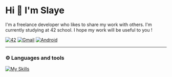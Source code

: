 # Hi 👋 I'm Slaye

I'm a freelance developer who likes to share my work with others. 
I'm currently studying at 42 school. I hope my work will be useful to you !

<div>
  <a href='https://42.fr/en/homepage/' target="_blank"><img alt='42' src='https://img.shields.io/badge/School-100000?style=for-the-badge&logo=42&logoColor=white&labelColor=323232&color=646464'/></a>
  <a href='#' target="_blank"><img alt='Gmail' src='https://img.shields.io/badge/uduterrage@gmail.com-100000?style=for-the-badge&logo=Gmail&logoColor=white&labelColor=FF0000&color=FF5353'/></a>
  <a href='#' target="_blank"><img alt='Android' src='https://img.shields.io/badge/rejump-100000?style=for-the-badge&logo=Android&logoColor=white&labelColor=0048FF&color=487CFF'/></a>
</div>

---

### ⚙️ Languages and tools

[![My Skills](https://skills.thijs.gg/icons?i=c,python,unity)](https://skills.thijs.gg)
